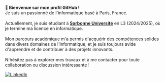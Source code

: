 <b>👋 Bienvenue sur mon profil GitHub ! </b>
<br>Je suis un passionné de l'informatique basé à Paris, France. </br>
<br>Actuellement, je suis étudiant à <a href="https://www.sorbonne-universite.fr/"><strong>Sorbonne Université</strong></a> en L3</a> (2024/2025), où je termine ma licence en informatique.</br>
<br>Mon parcours académique m'a permis d'acquérir des compétences solides dans divers domaines de l'informatique, et je suis toujours avide d'apprendre et de contribuer à des projets innovants. </br>
<br>N'hésitez pas à explorer mes travaux et à me contacter pour toute collaboration ou discussion intéressante !</br>

<a href="https://www.linkedin.com/in/aeb-" rel="nofollow">
<img alt="LinkedIn" src="https://img.shields.io/badge/LinkedIn-%230E76A8.svg?&style=for-the-badge&logo=LinkedIn&logoColor=white" style="max-width: 100%;"
data-canonical-src="https://img.shields.io/badge/LinkedIn-%230E76A8.svg?&amp;style=for-the-badge&amp;logo=LinkedIn&amp;logoColor=white" style="max-width: 100%;"></a>
